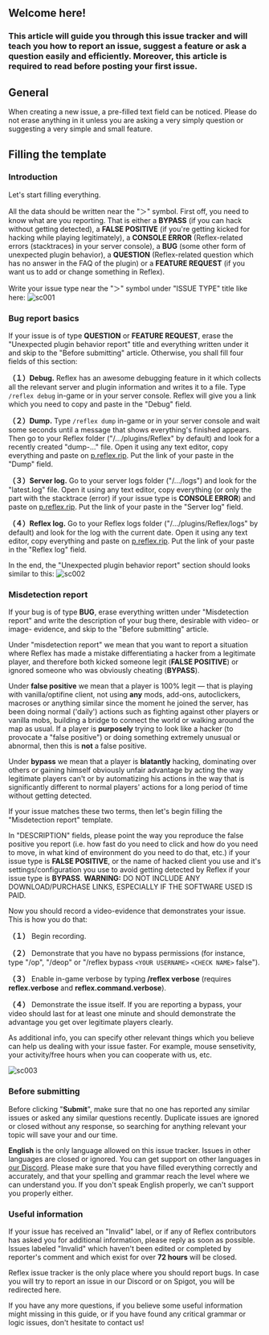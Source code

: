 ## Welcome here!
### This article will guide you through this issue tracker and will teach you how to report an issue, suggest a feature or ask a question  easily and efficiently. Moreover, this article is **required** to read before posting your first issue.




## General
When creating a new issue, a pre-filled text field can be noticed. Please do not erase anything in it unless you are asking a very simply question or suggesting a very simple and small feature.


## Filling the template
### Introduction
Let's start filling everything.


All the data should be written near the "＞" symbol. 
First off, you need to know what are you reporting. That is either a **BYPASS** (if you can hack without getting detected), a **FALSE POSITIVE** (if you're getting kicked for hacking while playing legitimately), a **CONSOLE ERROR** (Reflex-related errors (stacktraces) in your server console), a **BUG** (some other form of unexpected plugin behavior), a **QUESTION** (Reflex-related question which has no answer in the FAQ of the plugin) or a **FEATURE REQUEST** (if you want us to add or change something in Reflex). 

Write your issue type near the "＞" symbol under "ISSUE TYPE" title like here:
![sc001](https://pp.userapi.com/c840537/v840537498/29af9/pFR-uSFgKIs.jpg)




### Bug report basics
If your issue is of type **QUESTION** or **FEATURE REQUEST**, erase the "Unexpected plugin behavior report" title and everything written under it and skip to the "Before submitting" article. Otherwise, you shall fill four fields of this section:


**（１）Debug.** Reflex has an awesome debugging feature in it which collects all the relevant server and plugin information and writes it to a file. Type `/reflex debug` in-game or in your server console. Reflex will give you a link which you need to copy and paste in the "Debug" field.


**（２）Dump.** Type `/reflex dump` in-game or in your server console and wait some seconds until a message that shows everything's finished appears. Then go to your Reflex folder ("/.../plugins/Reflex" by default) and look for a recently created "dump-..." file. Open it using any text editor, copy everything and paste on [p.reflex.rip](https://p.reflex.rip). Put the link of your paste in the "Dump" field.


**（３）Server log.** Go to your server logs folder ("/.../logs") and look for the "latest.log" file. Open it using any text editor, copy everything (or only the part with the stacktrace (error) if your issue type is **CONSOLE ERROR**) and paste on [p.reflex.rip](https://p.reflex.rip). Put the link of your paste in the "Server log" field.


**（４）Reflex log.** Go to your Reflex logs folder ("/.../plugins/Reflex/logs" by default) and look for the log with the current date. Open it using any text editor, copy everything and paste on [p.reflex.rip](https://p.reflex.rip). Put the link of your paste in the "Reflex log" field.


In the end, the "Unexpected plugin behavior report" section should looks similar to this:
![sc002](https://pp.userapi.com/c840537/v840537498/29b4e/d5KTTXEEw_U.jpg)




### Misdetection report
If your bug is of type **BUG**, erase everything written under "Misdetection report" and write the description of your bug there, desirable with video- or image- evidence, and skip to the "Before submitting" article.

Under "misdetection report" we mean that you want to report a situation where Reflex has made a mistake differentiating a hacker from a legitimate player, and therefore both kicked someone legit (**FALSE POSITIVE**) or ignored someone who was obviously cheating (**BYPASS**).


Under **false positive** we mean that a player is 100% legit — that is playing with vanilla/optifine client, not using **any** mods, add-ons, autoclickers, macroses or anything similar since the moment he joined the server, has been doing normal ('daily') actions such as fighting against other players or vanilla mobs, building a bridge to connect the world or walking around the map as usual. If a player is **purposely** trying to look like a hacker (to provocate a "false positive") or doing something extremely unusual or abnormal, then this is **not** a false positive.


Under **bypass** we mean that a player is **blatantly** hacking, dominating over others or gaining himself obviously unfair advantage by acting the way legitimate players can't or by automatizing his actions in the way that is significantly different to normal players' actions for a long period of time without getting detected.


If your issue matches these two terms, then let's begin filling the "Misdetection report" template.




In "DESCRIPTION" fields, please point the way you reproduce the false positive you report (i.e. how fast do you need to click and how do you need to move, in what kind of environment do you need to do that, etc.) if your issue type is **FALSE POSITIVE**, or the name of hacked client you use and it's settings/configuration you use to avoid getting detected by Reflex if your issue type is **BYPASS**. **WARNING:** DO NOT INCLUDE ANY DOWNLOAD/PURCHASE LINKS, ESPECIALLY IF THE SOFTWARE USED IS PAID.


Now you should record a video-evidence that demonstrates your issue. This is how you do that:

**（１）** Begin recording.

**（２）** Demonstrate that you have no bypass permissions (for instance, type "/op", "/deop" or "/reflex bypass `<YOUR USERNAME>` `<CHECK NAME>` false").

**（３）** Enable in-game verbose by typing **/reflex verbose** (requires **reflex.verbose** and **reflex.command.verbose**).

**（４）** Demonstrate the issue itself. If you are reporting a bypass, your video should last for at least one minute and should demonstrate the advantage you get over legitimate players clearly.




As additional info, you can specify other relevant things which you believe can help us dealing with your issue faster. For example, mouse sensetivity, your activity/free hours when you can cooperate with us, etc.

![sc003](https://pp.userapi.com/c840537/v840537845/299b5/40RJYbp4-PY.jpg)




### Before submitting
Before clicking "**Submit**", make sure that no one has reported any similar issues or asked any similar questions recently. Duplicate issues are ignored or closed without any response, so searching for anything relevant your topic will save your and our time.

**English** is the only language allowed on this issue tracker. Issues in other languages are closed or ignored. You can get support on other languages in [our Discord](https://discord.gg/SdXY6pG). Please make sure that you have filled everything correctly and accurately, and that your spelling and grammar reach the level where we can understand you. If you don't speak English properly, we can't support you properly either.



### Useful information
If your issue has received an "Invalid" label, or if any of Reflex contributors has asked you for additional information, please reply as soon as possible. Issues labeled "Invalid" which haven't been edited or completed by reporter's comment and which exist for over **72 hours** will be closed.

Reflex issue tracker is the only place where you should report bugs. In case you will try to report an issue in our Discord or on Spigot, you will be redirected here.



If you have any more questions, if you believe some useful information might missing in this guide, or if you have found any critical grammar or logic issues, don't hesitate to contact us!
